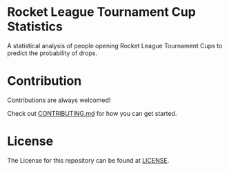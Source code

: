 # Rocket League Tournament Cup Statistics
A statistical analysis of people opening Rocket League Tournament Cups to predict the probability of drops.

# Contribution
Contributions are always welcomed!

Check out [CONTRIBUTING.md](./CONTRIBUTING.md) for how you can get started.

# License
The License for this repository can be found at [LICENSE](./LICENSE).
